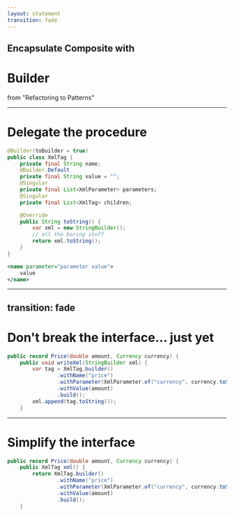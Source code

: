 ```yaml
---
layout: statement
transition: fade
---
```


<v-click>

## Encapsulate Composite with

</v-click>

# Builder

<v-after>

from "Refactoring to Patterns"

</v-after>

---

# Delegate the procedure

```java {all|3|5|7|9|12-16}
@Builder(toBuilder = true)
public class XmlTag {
    private final String name;
    @Builder.Default
    private final String value = "";
    @Singular
    private final List<XmlParameter> parameters;
    @Singular
    private final List<XmlTag> children;

    @Override
    public String toString() {
        var xml = new StringBuilder();
        // all the boring stuff
        return xml.toString();
    }
}
```

<v-click>

```xml
<name parameter="parameter value">
    value
</name>
```

</v-click>

---
transition: fade
---

# Don't break the interface... just yet

```java {all|8}
public record Price(double amount, Currency currency) {
    public void writeXml(StringBuilder xml) {
        var tag = XmlTag.builder()
                .withName("price")
                .withParameter(XmlParameter.of("currency", currency.toString()))
                .withValue(amount)
                .build();
        xml.append(tag.toString());
    }
```

---

# Simplify the interface

```java
public record Price(double amount, Currency currency) {
    public XmlTag xml() {
        return XmlTag.builder()
                .withName("price")
                .withParameter(XmlParameter.of("currency", currency.toString()))
                .withValue(amount)
                .build();
    }
```


